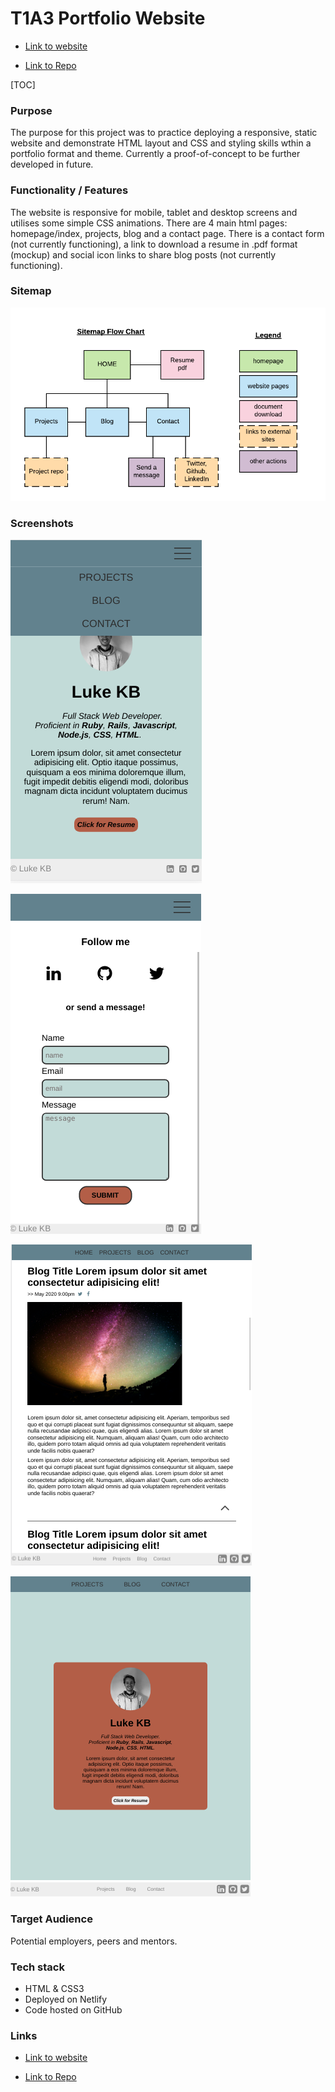 # T1A3 Portfolio Website

- [Link to website](https://luke-kb.netlify.app/)

- [Link to Repo](https://github.com/Luke-kb/portfolio)

[TOC]

### Purpose

The purpose for this project was to practice deploying a responsive, static website and demonstrate HTML layout and CSS and styling skills wthin a portfolio format and theme. Currently a proof-of-concept to be further developed in future.

### Functionality / Features

The website is responsive for mobile, tablet and desktop screens and utilises some simple CSS animations. There are 4 main html pages: homepage/index, projects, blog and a contact page. There is a contact form (not currently functioning), a link to download a resume in .pdf format (mockup) and social icon links to share blog posts (not currently functioning).

### Sitemap

![sitemap flowchart](docs/sitemap-flowchart.png)

### Screenshots

![mobile-index-hamburger](docs/screenshots/mobile-index-hamburger.png)

![mobile-contact-form](docs/screenshots/mobile-contact-form.png)

![tablet-top-icon](docs/screenshots/tablet-top-icon.png)

![tab-index](docs/screenshots/tab-index.png)



### Target Audience

Potential employers, peers and mentors.

### Tech stack

- HTML & CSS3
- Deployed on Netlify
- Code hosted on GitHub

### Links

- [Link to website](https://luke-kb.netlify.app/)

- [Link to Repo](https://github.com/Luke-kb/portfolio)